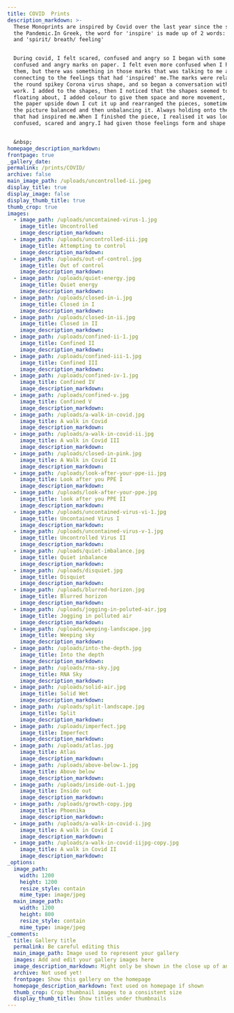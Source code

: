 ```yaml
---
title: COVID  Prints
description_markdown: >-
  These Monoprints are inspired by Covid over the last year since the start of
  the Pandemic.In Greek, the word for 'inspire' is made up of 2 words: 'take in'
  and 'spirit/ breath/ feeling'


  During covid, I felt scared, confused and angry so I began with some scared,
  confused and angry marks on paper. I felt even more confused when I had done
  them, but there was something in those marks that was talking to me and
  connecting to the feelings that had 'inspired' me.The marks were relating to
  the round spikey Corona virus shape, and so began a conversation with the
  work. I added to the shapes, then I noticed that the shapes seemed to be
  floating about, I added colour to give them space and more movement, I turned
  the paper upside down I cut it up and rearranged the pieces, sometimes making
  the picture balanced and then unbalancing it. Always holding onto the feeling
  that had inspired me.When I finished the piece, I realised it was looking
  confused, scared and angry.I had given those feelings form and shape on paper.


  &nbsp;
homepage_description_markdown:
frontpage: true
_gallery_date:
permalink: /prints/COVID/
archive: false
main_image_path: /uploads/uncontrolled-ii.jpeg
display_title: true
display_image: false
display_thumb_title: true
thumb_crop: true
images:
  - image_path: /uploads/uncontained-virus-1.jpg
    image_title: Uncontrolled
    image_description_markdown:
  - image_path: /uploads/uncontrolled-iii.jpg
    image_title: Attempting to control
    image_description_markdown:
  - image_path: /uploads/out-of-control.jpg
    image_title: Out of control
    image_description_markdown:
  - image_path: /uploads/quiet-energy.jpg
    image_title: Quiet energy
    image_description_markdown:
  - image_path: /uploads/closed-in-i.jpg
    image_title: Closed in I
    image_description_markdown:
  - image_path: /uploads/closed-in-ii.jpg
    image_title: Closed in II
    image_description_markdown:
  - image_path: /uploads/confined-ii-1.jpg
    image_title: Confined II
    image_description_markdown:
  - image_path: /uploads/confined-iii-1.jpg
    image_title: Confined III
    image_description_markdown:
  - image_path: /uploads/confined-iv-1.jpg
    image_title: Confined IV
    image_description_markdown:
  - image_path: /uploads/confined-v.jpg
    image_title: Confined V
    image_description_markdown:
  - image_path: /uploads/a-walk-in-covid.jpg
    image_title: A walk in Covid
    image_description_markdown:
  - image_path: /uploads/a-walk-in-covid-ii.jpg
    image_title: A walk in Covid III
    image_description_markdown:
  - image_path: /uploads/closed-in-pink.jpg
    image_title: A Walk in Covid II
    image_description_markdown:
  - image_path: /uploads/look-after-your-ppe-ii.jpg
    image_title: Look after you PPE I
    image_description_markdown:
  - image_path: /uploads/look-after-your-ppe.jpg
    image_title: look after you PPE II
    image_description_markdown:
  - image_path: /uploads/uncontained-virus-vi-1.jpg
    image_title: Uncontained Virus I
    image_description_markdown:
  - image_path: /uploads/uncontained-virus-v-1.jpg
    image_title: Uncontrolled Virus II
    image_description_markdown:
  - image_path: /uploads/quiet-imbalance.jpg
    image_title: Quiet inbalance
    image_description_markdown:
  - image_path: /uploads/disquiet.jpg
    image_title: Disquiet
    image_description_markdown:
  - image_path: /uploads/blurred-horizon.jpg
    image_title: Blurred horizon
    image_description_markdown:
  - image_path: /uploads/jogging-in-poluted-air.jpg
    image_title: Jogging in polluted air
    image_description_markdown:
  - image_path: /uploads/weeping-landscape.jpg
    image_title: Weeping sky
    image_description_markdown:
  - image_path: /uploads/into-the-depth.jpg
    image_title: Into the depth
    image_description_markdown:
  - image_path: /uploads/rna-sky.jpg
    image_title: RNA Sky
    image_description_markdown:
  - image_path: /uploads/solid-air.jpg
    image_title: Solid Wet
    image_description_markdown:
  - image_path: /uploads/split-landscape.jpg
    image_title: Split
    image_description_markdown:
  - image_path: /uploads/imperfect.jpg
    image_title: Imperfect
    image_description_markdown:
  - image_path: /uploads/atlas.jpg
    image_title: Atlas
    image_description_markdown:
  - image_path: /uploads/above-below-1.jpg
    image_title: Above below
    image_description_markdown:
  - image_path: /uploads/inside-out-1.jpg
    image_title: Inside out
    image_description_markdown:
  - image_path: /uploads/growth-copy.jpg
    image_title: Phoenika
    image_description_markdown:
  - image_path: /uploads/a-walk-in-covid-i.jpg
    image_title: A walk in Covid I
    image_description_markdown:
  - image_path: /uploads/a-walk-in-covid-iijpg-copy.jpg
    image_title: A walk in Covid II
    image_description_markdown:
_options:
  image_path:
    width: 1200
    height: 1200
    resize_style: contain
    mime_type: image/jpeg
  main_image_path:
    width: 1200
    height: 800
    resize_style: contain
    mime_type: image/jpeg
_comments:
  title: Gallery title
  permalink: Be careful editing this
  main_image_path: Image used to represent your gallery
  images: Add and edit your gallery images here
  image_description_markdown: Might only be shown in the close up of an image
  archive: Not used yet!
  frontpage: Show this gallery on the homepage
  homepage_description_markdown: Text used on homepage if shown
  thumb_crop: Crop thumbnail images to a consistent size
  display_thumb_title: Show titles under thumbnails
---
```


